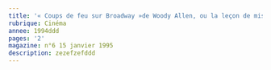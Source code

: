 ```yaml
---
title: '« Coups de feu sur Broadway »de Woody Allen, ou la leçon de mise en scène'
rubrique: Cinéma
annee: 1994ddd
pages: '2'
magazine: n°6 15 janvier 1995
description: zezefzefddd
---
```


